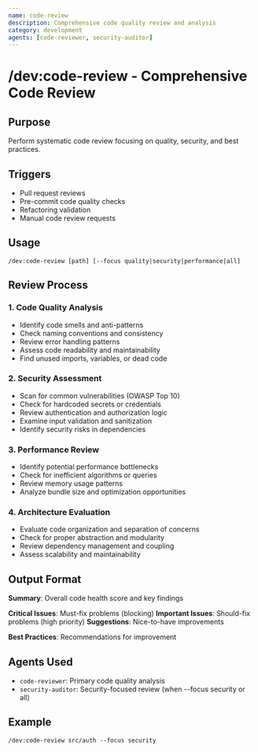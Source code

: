 ```yaml
---
name: code-review
description: Comprehensive code quality review and analysis
category: development
agents: [code-reviewer, security-auditor]
---
```


# /dev:code-review - Comprehensive Code Review

## Purpose
Perform systematic code review focusing on quality, security, and best practices.

## Triggers
- Pull request reviews
- Pre-commit code quality checks
- Refactoring validation
- Manual code review requests

## Usage
```
/dev:code-review [path] [--focus quality|security|performance|all]
```

## Review Process

### 1. Code Quality Analysis
- Identify code smells and anti-patterns
- Check naming conventions and consistency
- Review error handling patterns
- Assess code readability and maintainability
- Find unused imports, variables, or dead code

### 2. Security Assessment
- Scan for common vulnerabilities (OWASP Top 10)
- Check for hardcoded secrets or credentials
- Review authentication and authorization logic
- Examine input validation and sanitization
- Identify security risks in dependencies

### 3. Performance Review
- Identify potential performance bottlenecks
- Check for inefficient algorithms or queries
- Review memory usage patterns
- Analyze bundle size and optimization opportunities

### 4. Architecture Evaluation
- Evaluate code organization and separation of concerns
- Check for proper abstraction and modularity
- Review dependency management and coupling
- Assess scalability and maintainability

## Output Format

**Summary**: Overall code health score and key findings

**Critical Issues**: Must-fix problems (blocking)
**Important Issues**: Should-fix problems (high priority)
**Suggestions**: Nice-to-have improvements

**Best Practices**: Recommendations for improvement

## Agents Used
- `code-reviewer`: Primary code quality analysis
- `security-auditor`: Security-focused review (when --focus security or all)

## Example
```
/dev:code-review src/auth --focus security
```